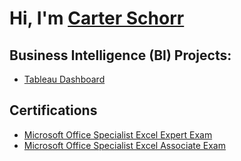 <h1>Hi, I'm <a href="https://www.linkedin.com/in/carterschorr-bi/">Carter Schorr</a>

<h2>Business Intelligence (BI) Projects:</h2>

- [Tableau Dashboard](https://www.youtube.com/watch?v=zgqfWLHNKLk&t=96s&ab_channel=JoshMadakor)

<h2>Certifications</h2>

- [Microsoft Office Specialist Excel Expert Exam](https://www.credly.com/badges/0692e296-0204-4591-af66-62bfb013feaf/linked_in_profile)
- [Microsoft Office Specialist Excel Associate Exam](https://www.credly.com/badges/1f8e851d-22cf-4be9-873b-3680df59bd32/linked_in_profile)
